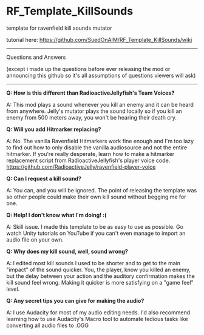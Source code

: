 # RF_Template_KillSounds
template for ravenfield kill sounds mutator

tutorial here:
https://github.com/SuedOnAIM/RF_Template_KillSounds/wiki

___________________________________________________________
Questions and Answers 

(except i made up the questions before ever releasing the mod or announcing this github so it's all assumptions of questions viewers will ask)
___________________________________________________________

**Q: How is this different than RadioactiveJellyfish's Team Voices?**

A: This mod plays a sound whenever you kill an enemy and it can be heard from anywhere. Jelly's mutator plays the sound locally so if you kill an enemy from 500 meters away, you won't be hearing their death cry.


**Q: Will you add Hitmarker replacing?**

A: No. The vanilla Ravenfield Hitmarkers work fine enough and I'm too lazy to find out how to only disable the vanilla audiosource and not the entire hitmarker. If you're really desperate, learn how to make a hitmarker replacement script from RadioactiveJellyfish's player voice code. https://github.com/RadioactiveJelly/ravenfield-player-voice


**Q: Can I request a kill sound?**

A: You can, and you will be ignored. The point of releasing the template was so other people could make their own kill sound without begging me for one.


**Q: Help! I don't know what I'm doing! :(**

A: Skill issue. I made this template to be as easy to use as possible. Go watch Unity tutorials on YouTube if you can't even manage to import an audio file on your own.


**Q: Why does my kill sound, well, sound wrong?**

A: I edited most kill sounds I used to be shorter and to get to the main "impact" of the sound quicker. You, the player, know you killed an enemy, but the delay between your action and the auditory confirmation makes the kill sound feel wrong. Making it quicker is more satisfying on a "game feel" level.


**Q: Any secret tips you can give for making the audio?**

A: I use Audacity for most of my audio editing needs. I'd also recommend learning how to use Audacity's Macro tool to automate tedious tasks like converting all audio files to .OGG
